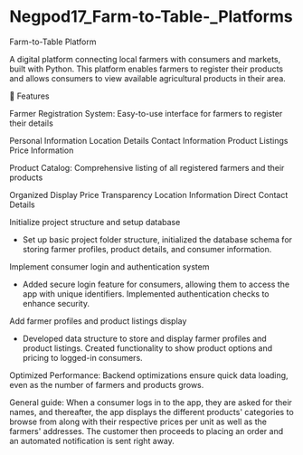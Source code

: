 # Negpod17_Farm-to-Table-_Platforms

Farm-to-Table Platform

A digital platform connecting local farmers with consumers and markets, built with Python. This platform enables farmers to register their products and allows consumers to view available agricultural products in their area.

🌟 Features

Farmer Registration System: Easy-to-use interface for farmers to register their details

Personal Information
Location Details
Contact Information
Product Listings
Price Information


Product Catalog: Comprehensive listing of all registered farmers and their products

Organized Display
Price Transparency
Location Information
Direct Contact Details

Initialize project structure and setup database
- Set up basic project folder structure, initialized the database schema for storing farmer profiles, product details, and consumer information.

Implement consumer login and authentication system
- Added secure login feature for consumers, allowing them to access the app with unique identifiers. Implemented authentication checks to enhance security.

Add farmer profiles and product listings display
- Developed data structure to store and display farmer profiles and product listings. Created functionality to show product options and pricing to logged-in consumers.

Optimized Performance: Backend optimizations ensure quick data loading, even as the number of farmers and products grows.

General guide:
When a consumer logs in to the app, they are asked for their names, and thereafter, the app displays the different products' categories to browse from along with their respective prices per unit as well as the farmers' addresses.
The customer then proceeds to placing an order and an automated notification is sent right away.
